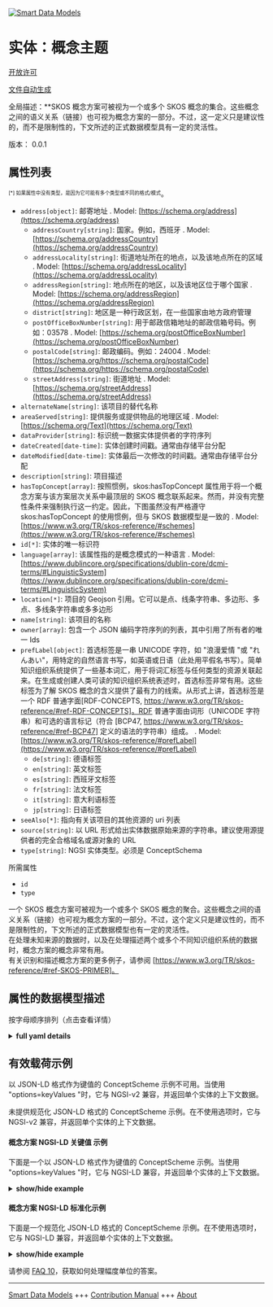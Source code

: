 <!-- 10-Header -->  
[![Smart Data Models](https://smartdatamodels.org/wp-content/uploads/2022/01/SmartDataModels_logo.png "Logo")](https://smartdatamodels.org)  
实体：概念主题  
=======<!-- /10-Header -->  
<!-- 15-License -->  
[开放许可](https://github.com/smart-data-models//dataModel.STAT-DCAT-AP/blob/master/ConceptScheme/LICENSE.md)  
[文件自动生成](https://docs.google.com/presentation/d/e/2PACX-1vTs-Ng5dIAwkg91oTTUdt8ua7woBXhPnwavZ0FxgR8BsAI_Ek3C5q97Nd94HS8KhP-r_quD4H0fgyt3/pub?start=false&loop=false&delayms=3000#slide=id.gb715ace035_0_60)  
<!-- /15-License -->  
<!-- 20-Description -->  
全局描述：**SKOS 概念方案可被视为一个或多个 SKOS 概念的集合。这些概念之间的语义关系（链接）也可视为概念方案的一部分。不过，这一定义只是建议性的，而不是限制性的，下文所述的正式数据模型具有一定的灵活性。  
版本： 0.0.1  
<!-- /20-Description -->  
<!-- 30-PropertiesList -->  

## 属性列表  

<sup><sub>[*] 如果属性中没有类型，是因为它可能有多个类型或不同的格式/模式</sub></sup>。  
- `address[object]`: 邮寄地址  . Model: [https://schema.org/address](https://schema.org/address)	- `addressCountry[string]`: 国家。例如，西班牙  . Model: [https://schema.org/addressCountry](https://schema.org/addressCountry)  
	- `addressLocality[string]`: 街道地址所在的地点，以及该地点所在的区域  . Model: [https://schema.org/addressLocality](https://schema.org/addressLocality)  
	- `addressRegion[string]`: 地点所在的地区，以及该地区位于哪个国家  . Model: [https://schema.org/addressRegion](https://schema.org/addressRegion)  
	- `district[string]`: 地区是一种行政区划，在一些国家由地方政府管理    
	- `postOfficeBoxNumber[string]`: 用于邮政信箱地址的邮政信箱号码。例如：03578  . Model: [https://schema.org/postOfficeBoxNumber](https://schema.org/postOfficeBoxNumber)  
	- `postalCode[string]`: 邮政编码。例如：24004  . Model: [https://schema.org/https://schema.org/postalCode](https://schema.org/https://schema.org/postalCode)  
	- `streetAddress[string]`: 街道地址  . Model: [https://schema.org/streetAddress](https://schema.org/streetAddress)  
- `alternateName[string]`: 该项目的替代名称  - `areaServed[string]`: 提供服务或提供物品的地理区域  . Model: [https://schema.org/Text](https://schema.org/Text)- `dataProvider[string]`: 标识统一数据实体提供者的字符序列  - `dateCreated[date-time]`: 实体创建时间戳。通常由存储平台分配  - `dateModified[date-time]`: 实体最后一次修改的时间戳。通常由存储平台分配  - `description[string]`: 项目描述  - `hasTopConcept[array]`: 按照惯例，skos:hasTopConcept 属性用于将一个概念方案与该方案层次关系中最顶层的 SKOS 概念联系起来。然而，并没有完整性条件来强制执行这一约定。因此，下图虽然没有严格遵守 skos:hasTopConcept 的使用惯例，但与 SKOS 数据模型是一致的  . Model: [https://www.w3.org/TR/skos-reference/#schemes](https://www.w3.org/TR/skos-reference/#schemes)- `id[*]`: 实体的唯一标识符  - `language[array]`: 该属性指的是概念模式的一种语言  . Model: [https://www.dublincore.org/specifications/dublin-core/dcmi-terms/#LinguisticSystem](https://www.dublincore.org/specifications/dublin-core/dcmi-terms/#LinguisticSystem)- `location[*]`: 项目的 Geojson 引用。它可以是点、线条字符串、多边形、多点、多线条字符串或多多边形  - `name[string]`: 该项目的名称  - `owner[array]`: 包含一个 JSON 编码字符序列的列表，其中引用了所有者的唯一 Ids  - `prefLabel[object]`: 首选标签是一串 UNICODE 字符，如 "浪漫爱情 "或 "れんあい"，用特定的自然语言书写，如英语或日语（此处用平假名书写）。简单知识组织系统提供了一些基本词汇，用于将词汇标签与任何类型的资源关联起来。在生成或创建人类可读的知识组织系统表述时，首选标签非常有用。这些标签为了解 SKOS 概念的含义提供了最有力的线索。从形式上讲，首选标签是一个 RDF 普通字面[RDF-CONCEPTS, https://www.w3.org/TR/skos-reference/#ref-RDF-CONCEPTS]。RDF 普通字面由词形（UNICODE 字符串）和可选的语言标记（符合 [BCP47, https://www.w3.org/TR/skos-reference/#ref-BCP47] 定义的语法的字符串）组成。  . Model: [https://www.w3.org/TR/skos-reference/#prefLabel](https://www.w3.org/TR/skos-reference/#prefLabel)	- `de[string]`: 德语标签    
	- `en[string]`: 英文标签    
	- `es[string]`: 西班牙文标签    
	- `fr[string]`: 法文标签    
	- `it[string]`: 意大利语标签    
	- `jp[string]`: 日语标签    
- `seeAlso[*]`: 指向有关该项目的其他资源的 uri 列表  - `source[string]`: 以 URL 形式给出实体数据原始来源的字符串。建议使用源提供者的完全合格域名或源对象的 URL  - `type[string]`: NGSI 实体类型。必须是 ConceptSchema  <!-- /30-PropertiesList -->  
<!-- 35-RequiredProperties -->  
所需属性  
- `id`  - `type`  <!-- /35-RequiredProperties -->  
<!-- 40-RequiredProperties -->  
一个 SKOS 概念方案可被视为一个或多个 SKOS 概念的聚合。这些概念之间的语义关系（链接）也可视为概念方案的一部分。不过，这个定义只是建议性的，而不是限制性的，下文所述的正式数据模型也有一定的灵活性。  
在处理未知来源的数据时，以及在处理描述两个或多个不同知识组织系统的数据时，概念方案的概念非常有用。  
有关识别和描述概念方案的更多例子，请参阅 [https://www.w3.org/TR/skos-reference/#ref-SKOS-PRIMER]。  
<!-- /40-RequiredProperties -->  
<!-- 50-DataModelHeader -->  
## 属性的数据模型描述  
按字母顺序排列（点击查看详情）  
<!-- /50-DataModelHeader -->  
<!-- 60-ModelYaml -->  
<details><summary><strong>full yaml details</strong></summary>    
```yaml  
ConceptScheme:    
  description: 'A SKOS concept scheme can be viewed as an aggregation of one or more SKOS concepts. Semantic relationships (links) between those concepts may also be viewed as part of a concept scheme. This definition is, however, meant to be suggestive rather than restrictive, and there is some flexibility in the formal data model stated below.'    
  properties:    
    address:    
      description: The mailing address    
      properties:    
        addressCountry:    
          description: 'The country. For example, Spain'    
          type: string    
          x-ngsi:    
            model: https://schema.org/addressCountry    
            type: Property    
        addressLocality:    
          description: 'The locality in which the street address is, and which is in the region'    
          type: string    
          x-ngsi:    
            model: https://schema.org/addressLocality    
            type: Property    
        addressRegion:    
          description: 'The region in which the locality is, and which is in the country'    
          type: string    
          x-ngsi:    
            model: https://schema.org/addressRegion    
            type: Property    
        district:    
          description: 'A district is a type of administrative division that, in some countries, is managed by the local government'    
          type: string    
          x-ngsi:    
            type: Property    
        postOfficeBoxNumber:    
          description: 'The post office box number for PO box addresses. For example, 03578'    
          type: string    
          x-ngsi:    
            model: https://schema.org/postOfficeBoxNumber    
            type: Property    
        postalCode:    
          description: 'The postal code. For example, 24004'    
          type: string    
          x-ngsi:    
            model: https://schema.org/https://schema.org/postalCode    
            type: Property    
        streetAddress:    
          description: The street address    
          type: string    
          x-ngsi:    
            model: https://schema.org/streetAddress    
            type: Property    
        streetNr:    
          description: Number identifying a specific property on a public street    
          type: string    
          x-ngsi:    
            type: Property    
      type: object    
      x-ngsi:    
        model: https://schema.org/address    
        type: Property    
    alternateName:    
      description: An alternative name for this item    
      type: string    
      x-ngsi:    
        type: Property    
    areaServed:    
      description: The geographic area where a service or offered item is provided    
      type: string    
      x-ngsi:    
        model: https://schema.org/Text    
        type: Property    
    dataProvider:    
      description: A sequence of characters identifying the provider of the harmonised data entity    
      type: string    
      x-ngsi:    
        type: Property    
    dateCreated:    
      description: Entity creation timestamp. This will usually be allocated by the storage platform    
      format: date-time    
      type: string    
      x-ngsi:    
        type: Property    
    dateModified:    
      description: Timestamp of the last modification of the entity. This will usually be allocated by the storage platform    
      format: date-time    
      type: string    
      x-ngsi:    
        type: Property    
    description:    
      description: A description of this item    
      type: string    
      x-ngsi:    
        type: Property    
    hasTopConcept:    
      description: 'The property skos:hasTopConcept is, by convention, used to link a concept scheme to the SKOS concept(s) which are topmost in the hierarchical relations for that scheme. However, there are no integrity conditions enforcing this convention. Therefore, the graph below, whilst not strictly adhering to the usage convention for skos:hasTopConcept, is nevertheless consistent with the SKOS data model'    
      items:    
        type: string    
      type: array    
      x-ngsi:    
        model: "https://www.w3.org/TR/skos-reference/#schemes"    
        type: Relationship    
    id:    
      anyOf:    
        - description: Identifier format of any NGSI entity    
          maxLength: 256    
          minLength: 1    
          pattern: ^[\w\-\.\{\}\$\+\*\[\]`|~^@!,:\\]+$    
          type: string    
          x-ngsi:    
            type: Property    
        - description: Identifier format of any NGSI entity    
          format: uri    
          type: string    
          x-ngsi:    
            type: Property    
      description: Unique identifier of the entity    
      x-ngsi:    
        type: Property    
    language:    
      description: This property refers to a language of the Concept Schema    
      items:    
        enum:    
          - en    
          - fr    
          - it    
          - es    
          - de    
          - jp    
          - zh    
        type: string    
      type: array    
      x-ngsi:    
        model: "https://www.dublincore.org/specifications/dublin-core/dcmi-terms/#LinguisticSystem"    
        type: Property    
    location:    
      description: 'Geojson reference to the item. It can be Point, LineString, Polygon, MultiPoint, MultiLineString or MultiPolygon'    
      oneOf:    
        - description: Geojson reference to the item. Point    
          properties:    
            bbox:    
              items:    
                type: number    
              minItems: 4    
              type: array    
            coordinates:    
              items:    
                type: number    
              minItems: 2    
              type: array    
            type:    
              enum:    
                - Point    
              type: string    
          required:    
            - type    
            - coordinates    
          title: GeoJSON Point    
          type: object    
          x-ngsi:    
            type: GeoProperty    
        - description: Geojson reference to the item. LineString    
          properties:    
            bbox:    
              items:    
                type: number    
              minItems: 4    
              type: array    
            coordinates:    
              items:    
                items:    
                  type: number    
                minItems: 2    
                type: array    
              minItems: 2    
              type: array    
            type:    
              enum:    
                - LineString    
              type: string    
          required:    
            - type    
            - coordinates    
          title: GeoJSON LineString    
          type: object    
          x-ngsi:    
            type: GeoProperty    
        - description: Geojson reference to the item. Polygon    
          properties:    
            bbox:    
              items:    
                type: number    
              minItems: 4    
              type: array    
            coordinates:    
              items:    
                items:    
                  items:    
                    type: number    
                  minItems: 2    
                  type: array    
                minItems: 4    
                type: array    
              type: array    
            type:    
              enum:    
                - Polygon    
              type: string    
          required:    
            - type    
            - coordinates    
          title: GeoJSON Polygon    
          type: object    
          x-ngsi:    
            type: GeoProperty    
        - description: Geojson reference to the item. MultiPoint    
          properties:    
            bbox:    
              items:    
                type: number    
              minItems: 4    
              type: array    
            coordinates:    
              items:    
                items:    
                  type: number    
                minItems: 2    
                type: array    
              type: array    
            type:    
              enum:    
                - MultiPoint    
              type: string    
          required:    
            - type    
            - coordinates    
          title: GeoJSON MultiPoint    
          type: object    
          x-ngsi:    
            type: GeoProperty    
        - description: Geojson reference to the item. MultiLineString    
          properties:    
            bbox:    
              items:    
                type: number    
              minItems: 4    
              type: array    
            coordinates:    
              items:    
                items:    
                  items:    
                    type: number    
                  minItems: 2    
                  type: array    
                minItems: 2    
                type: array    
              type: array    
            type:    
              enum:    
                - MultiLineString    
              type: string    
          required:    
            - type    
            - coordinates    
          title: GeoJSON MultiLineString    
          type: object    
          x-ngsi:    
            type: GeoProperty    
        - description: Geojson reference to the item. MultiLineString    
          properties:    
            bbox:    
              items:    
                type: number    
              minItems: 4    
              type: array    
            coordinates:    
              items:    
                items:    
                  items:    
                    items:    
                      type: number    
                    minItems: 2    
                    type: array    
                  minItems: 4    
                  type: array    
                type: array    
              type: array    
            type:    
              enum:    
                - MultiPolygon    
              type: string    
          required:    
            - type    
            - coordinates    
          title: GeoJSON MultiPolygon    
          type: object    
          x-ngsi:    
            type: GeoProperty    
      x-ngsi:    
        type: GeoProperty    
    name:    
      description: The name of this item    
      type: string    
      x-ngsi:    
        type: Property    
    owner:    
      description: A List containing a JSON encoded sequence of characters referencing the unique Ids of the owner(s)    
      items:    
        anyOf:    
          - description: Identifier format of any NGSI entity    
            maxLength: 256    
            minLength: 1    
            pattern: ^[\w\-\.\{\}\$\+\*\[\]`|~^@!,:\\]+$    
            type: string    
            x-ngsi:    
              type: Property    
          - description: Identifier format of any NGSI entity    
            format: uri    
            type: string    
            x-ngsi:    
              type: Property    
        description: Unique identifier of the entity    
        x-ngsi:    
          type: Property    
      type: array    
      x-ngsi:    
        type: Property    
    prefLabel:    
      description: "A preferred label is a string of UNICODE characters, such as 'romantic love' or 'れんあい', in a given natural language, such as English or Japanese (written here in hiragana). The Simple Knowledge Organization System provides some basic vocabulary for associating lexical labels with resources of any type. The preferred label is useful when generating or creating human-readable representations of a knowledge organization system. These labels provide the strongest clues as to the meaning of a SKOS concept. Formally, a preferred label is an RDF plain literal [RDF-CONCEPTS, https://www.w3.org/TR/skos-reference/#ref-RDF-CONCEPTS]. An RDF plain literal is composed of a lexical form, which is a string of UNICODE characters, and an optional language tag, which is a string of characters conforming to the syntax defined by [BCP47, https://www.w3.org/TR/skos-reference/#ref-BCP47]"    
      properties:    
        de:    
          description: Label in German language    
          type: string    
          x-ngsi:    
            type: Property    
        en:    
          description: Label in English    
          type: string    
          x-ngsi:    
            type: Property    
        es:    
          description: Label in Spanish    
          type: string    
          x-ngsi:    
            type: Property    
        fr:    
          description: Label in French    
          type: string    
          x-ngsi:    
            type: Property    
        it:    
          description: Label in Italian    
          type: string    
          x-ngsi:    
            type: Property    
        jp:    
          description: Label in Japanese    
          type: string    
          x-ngsi:    
            type: Property    
        zh:    
          description: Label in Chinese    
          type: string    
          x-ngsi:    
            type: Property    
      type: object    
      x-ngsi:    
        model: "https://www.w3.org/TR/skos-reference/#prefLabel"    
        type: Property    
    seeAlso:    
      description: list of uri pointing to additional resources about the item    
      oneOf:    
        - items:    
            format: uri    
            type: string    
          minItems: 1    
          type: array    
        - format: uri    
          type: string    
      x-ngsi:    
        type: Property    
    source:    
      description: 'A sequence of characters giving the original source of the entity data as a URL. Recommended to be the fully qualified domain name of the source provider, or the URL to the source object'    
      type: string    
      x-ngsi:    
        type: Property    
    type:    
      description: NGSI Entity type. It has to be ConceptSchema    
      enum:    
        - ConceptScheme    
      type: string    
      x-ngsi:    
        type: Property    
  required:    
    - id    
    - type    
  type: object    
  x-derived-from: https://joinup.ec.europa.eu/sites/default/files/distribution/access_url/2019-05/0812e528-c428-4832-b674-d5b9c68d1b42/StatDCAT-AP_1.0.1.pdf    
  x-disclaimer: 'Redistribution and use in source and binary forms, with or without modification, are permitted  provided that the license conditions are met. Copyleft (c) 2022 Contributors to Smart Data Models Program'    
  x-license-url: https://github.com/smart-data-models/dataModel.STAT-DCAT-AP/blob/master/ConceptScheme/LICENSE.md    
  x-model-schema: https://github.com/smart-data-models/dataModel.STAT-DCAT-AP/tree/master/ConceptSchemaSTAT-DCAT-AP/schema.json    
  x-model-tags: INTERSTAT    
  x-version: 0.0.1    
```  
</details>    
<!-- /60-ModelYaml -->  
<!-- 70-MiddleNotes -->  
<!-- /70-MiddleNotes -->  
<!-- 80-Examples -->  
## 有效载荷示例  
以 JSON-LD 格式作为键值的 ConceptScheme 示例不可用。当使用 "options=keyValues "时，它与 NGSI-v2 兼容，并返回单个实体的上下文数据。  
未提供规范化 JSON-LD 格式的 ConceptScheme 示例。在不使用选项时，它与 NGSI-v2 兼容，并返回单个实体的上下文数据。  
#### 概念方案 NGSI-LD 关键值 示例  
下面是一个以 JSON-LD 格式作为键值的 ConceptScheme 示例。当使用 "options=keyValues "时，它与 NGSI-LD 兼容，并返回单个实体的上下文数据。  
<details><summary><strong>show/hide example</strong></summary>    
```json  
{  
  "id": "urn:ngsi-ld:ConceptSchema:ajustementsSaisonnier",  
  "type": "ConceptScheme",  
  "language": [  
    "en",  
    "fr"  
  ],  
  "hasTopConcept": [  
    "urn:ngsi-ld:Concept:C",  
    "urn:ngsi-ld:Concept:I",  
    "urn:ngsi-ld:Concept:K",  
    "urn:ngsi-ld:Concept:M",  
    "urn:ngsi-ld:Concept:N",  
    "urn:ngsi-ld:Concept:R",  
    "urn:ngsi-ld:Concept:S",  
    "urn:ngsi-ld:Concept:T",  
    "urn:ngsi-ld:Concept:W",  
    "urn:ngsi-ld:Concept:X",  
    "urn:ngsi-ld:Concept:Y",  
    "urn:ngsi-ld:Concept:_Z"  
  ],  
  "prefLabel": {  
    "en": "Ajustement saisonnier",  
    "fr": "Seasonal ajustments"  
  },  
  "@context": [  
    "https://smart-data-models.github.io/dataModel.STAT-DCAT-AP/context.jsonld",  
    "https://uri.etsi.org/ngsi-ld/v1/ngsi-ld-core-context.jsonld"  
  ]  
}  
```  
</details>  
#### 概念方案 NGSI-LD 标准化示例  
下面是一个规范化 JSON-LD 格式的 ConceptScheme 示例。在不使用选项时，它与 NGSI-LD 兼容，并返回单个实体的上下文数据。  
<details><summary><strong>show/hide example</strong></summary>    
```json  
{  
  "id": "urn:ngsi-ld:ConceptSchema:ajustementsSaisonnier",  
  "type": "ConceptScheme",  
  "language": {  
    "type": "Property",  
    "value": [  
      "en",  
      "fr"  
    ]  
  },  
  "hasTopConcept": {  
    "type": "Relationship",  
    "value": [  
      "urn:ngsi-ld:Concept:C",  
      "urn:ngsi-ld:Concept:I",  
      "urn:ngsi-ld:Concept:K",  
      "urn:ngsi-ld:Concept:M",  
      "urn:ngsi-ld:Concept:N",  
      "urn:ngsi-ld:Concept:R",  
      "urn:ngsi-ld:Concept:S",  
      "urn:ngsi-ld:Concept:T",  
      "urn:ngsi-ld:Concept:W",  
      "urn:ngsi-ld:Concept:X",  
      "urn:ngsi-ld:Concept:Y",  
      "urn:ngsi-ld:Concept:_Z"  
    ]  
  },  
  "prefLabel": {  
    "type": "Property",  
    "value": {  
      "en": "Ajustement saisonnier",  
      "fr": "Seasonal ajustments"  
    }  
  },  
  "@context": [  
    "https://smart-data-models.github.io/dataModel.STAT-DCAT-AP/context.jsonld",  
    "https://uri.etsi.org/ngsi-ld/v1/ngsi-ld-core-context.jsonld"  
  ]  
}  
```  
</details><!-- /80-Examples -->  
<!-- 90-FooterNotes -->  
<!-- /90-FooterNotes -->  
<!-- 95-Units -->  
请参阅 [FAQ 10](https://smartdatamodels.org/index.php/faqs/)，获取如何处理幅度单位的答案。  
<!-- /95-Units -->  
<!-- 97-LastFooter -->  
---  
[Smart Data Models](https://smartdatamodels.org) +++ [Contribution Manual](https://bit.ly/contribution_manual) +++ [About](https://bit.ly/Introduction_SDM)<!-- /97-LastFooter -->  
